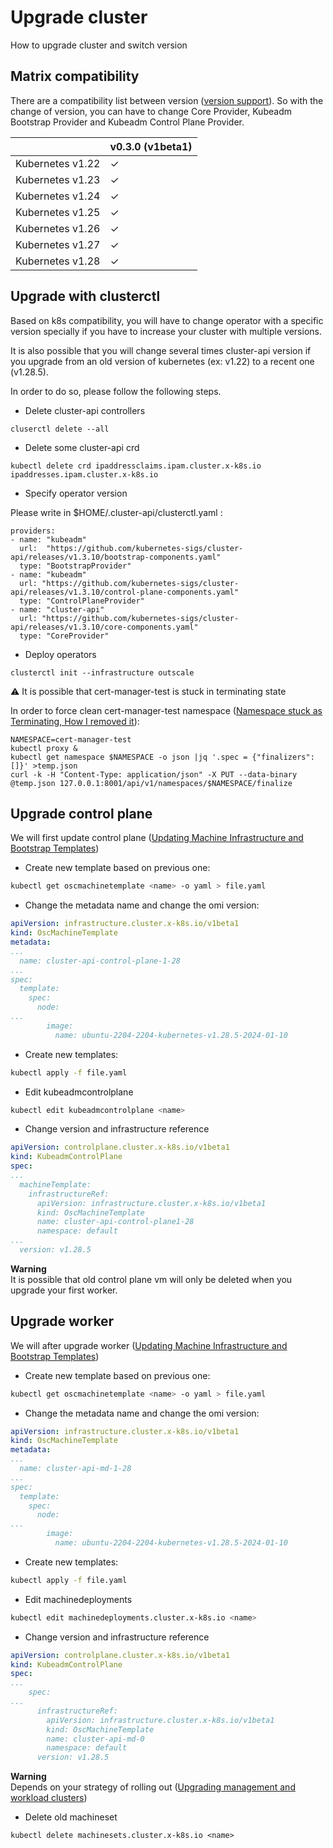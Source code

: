 # Upgrade cluster

How to upgrade cluster and switch version 
## Matrix compatibility

There are a compatibility list between version ([version support][version support]).
So with the change of version, you can have to change Core Provider, Kubeadm Bootstrap Provider and Kubeadm Control Plane Provider.

|                   |  v0.3.0 (v1beta1)  |
| ---------------   | ------------------ |
| Kubernetes v1.22  |         ✓          |
| Kubernetes v1.23  |         ✓          |
| Kubernetes v1.24  |         ✓          | 
| Kubernetes v1.25  |         ✓          |
| Kubernetes v1.26  |         ✓          |
| Kubernetes v1.27  |         ✓          |
| Kubernetes v1.28  |         ✓          |


## Upgrade with clusterctl

Based on k8s compatibility, you will have to change operator with a specific version specially if you have to increase your cluster with multiple versions.

It is also possible that you will change several times cluster-api version if you upgrade from an old version of kubernetes (ex: v1.22) to a recent one (v1.28.5).

In order to do so, please follow the following steps.

* Delete cluster-api controllers

```
cluserctl delete --all
```

* Delete some cluster-api crd

```
kubectl delete crd ipaddressclaims.ipam.cluster.x-k8s.io ipaddresses.ipam.cluster.x-k8s.io
```

* Specify operator version

Please write in $HOME/.cluster-api/clusterctl.yaml :
```
providers:
- name: "kubeadm"
  url:  "https://github.com/kubernetes-sigs/cluster-api/releases/v1.3.10/bootstrap-components.yaml"
  type: "BootstrapProvider"
- name: "kubeadm"
  url: "https://github.com/kubernetes-sigs/cluster-api/releases/v1.3.10/control-plane-components.yaml"
  type: "ControlPlaneProvider"
- name: "cluster-api"
  url: "https://github.com/kubernetes-sigs/cluster-api/releases/v1.3.10/core-components.yaml"
  type: "CoreProvider" 
```

* Deploy operators

```
clusterctl init --infrastructure outscale
```
:warning: It is possible that cert-manager-test is stuck in terminating state

In order to force clean cert-manager-test namespace ([Namespace stuck as Terminating, How I removed it][Namespace stuck as Terminating, How I removed it]):
```
NAMESPACE=cert-manager-test
kubectl proxy &
kubectl get namespace $NAMESPACE -o json |jq '.spec = {"finalizers":[]}' >temp.json
curl -k -H "Content-Type: application/json" -X PUT --data-binary @temp.json 127.0.0.1:8001/api/v1/namespaces/$NAMESPACE/finalize
```

##  Upgrade control plane

We will first update control plane ([Updating Machine Infrastructure and Bootstrap Templates][Updating Machine Infrastructure and Bootstrap Templates])

* Create new template based on previous one:
```bash
kubectl get oscmachinetemplate <name> -o yaml > file.yaml
```

* Change the metadata name and change the omi version:
```yaml
apiVersion: infrastructure.cluster.x-k8s.io/v1beta1
kind: OscMachineTemplate
metadata:
...
  name: cluster-api-control-plane-1-28
...
spec:
  template:
    spec:
      node:
...      
        image:
          name: ubuntu-2204-2204-kubernetes-v1.28.5-2024-01-10
```

* Create new templates:
```bash
kubectl apply -f file.yaml
```

* Edit kubeadmcontrolplane
```bash
kubectl edit kubeadmcontrolplane <name>
```

* Change version and infrastructure reference
```yaml
apiVersion: controlplane.cluster.x-k8s.io/v1beta1
kind: KubeadmControlPlane
spec:
...
  machineTemplate:
    infrastructureRef:
      apiVersion: infrastructure.cluster.x-k8s.io/v1beta1
      kind: OscMachineTemplate
      name: cluster-api-control-plane1-28
      namespace: default
...
  version: v1.28.5
```

**Warning**<br>
It is possible that old  control plane vm will only be deleted when you upgrade your first worker.


##  Upgrade worker

We will after upgrade worker ([Updating Machine Infrastructure and Bootstrap Templates][Updating Machine Infrastructure and Bootstrap Templates])

* Create new template based on previous one:
```bash
kubectl get oscmachinetemplate <name> -o yaml > file.yaml
```

* Change the metadata name and change the omi version:
```yaml
apiVersion: infrastructure.cluster.x-k8s.io/v1beta1
kind: OscMachineTemplate
metadata:
...
  name: cluster-api-md-1-28
...
spec:
  template:
    spec:
      node:
...      
        image:
          name: ubuntu-2204-2204-kubernetes-v1.28.5-2024-01-10
```

* Create new templates:
```bash
kubectl apply -f file.yaml
```

* Edit machinedeployments
```bash
kubectl edit machinedeployments.cluster.x-k8s.io <name>
```

* Change version and infrastructure reference
```yaml
apiVersion: controlplane.cluster.x-k8s.io/v1beta1
kind: KubeadmControlPlane
spec:
...
    spec:
...
      infrastructureRef:
        apiVersion: infrastructure.cluster.x-k8s.io/v1beta1
        kind: OscMachineTemplate
        name: cluster-api-md-0
        namespace: default
      version: v1.28.5
```

**Warning**<br>
Depends on your strategy of rolling out ([Upgrading management and workload clusters][Upgrading management and workload clusters])


* Delete old machineset
```
kubectl delete machinesets.cluster.x-k8s.io <name>

```



<!-- References -->
[version support]: https://cluster-api.sigs.k8s.io/reference/versions#kubeadm-bootstrap-provider-kubeadm-bootstrap-controller
[Namespace stuck as Terminating, How I removed it]: https://stackoverflow.com/questions/52369247/namespace-stuck-as-terminating-how-i-removed-it
[Updating Machine Infrastructure and Bootstrap Templates]: https://cluster-api.sigs.k8s.io/tasks/updating-machine-templates
[Upgrading management and workload clusters]: https://cluster-api.sigs.k8s.io/tasks/upgrading-clusters